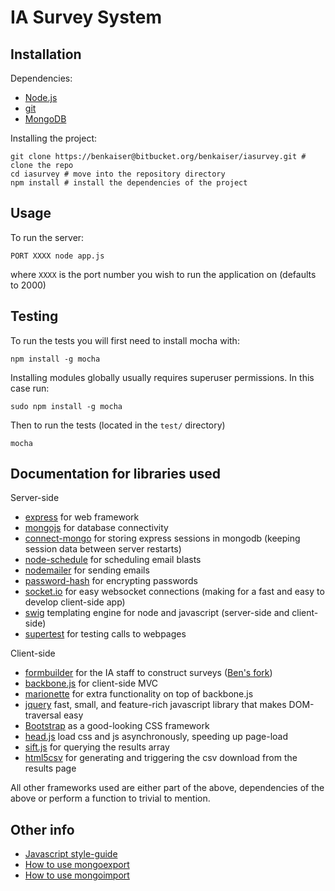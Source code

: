 # IA Survey System

## Installation

Dependencies:
- [Node.js](http://nodejs.org/)
- [git](http://git-scm.com/)
- [MongoDB](http://www.mongodb.org/)

Installing the project:
```
git clone https://benkaiser@bitbucket.org/benkaiser/iasurvey.git # clone the repo
cd iasurvey # move into the repository directory
npm install # install the dependencies of the project
```

## Usage

To run the server:
```
PORT XXXX node app.js
```
where `XXXX` is the port number you wish to run the application on (defaults to 2000)

## Testing

To run the tests you will first need to install mocha with:
```
npm install -g mocha
```
Installing modules globally usually requires superuser permissions. In this case run:
```
sudo npm install -g mocha
```

Then to run the tests (located in the `test/` directory)
```
mocha
```

## Documentation for libraries used

Server-side

- [express](http://expressjs.com/) for web framework
- [mongojs](https://github.com/mafintosh/mongojs) for database connectivity
- [connect-mongo](https://github.com/kcbanner/connect-mongo) for storing express sessions in mongodb (keeping session data between server restarts)
- [node-schedule](https://github.com/mattpat/node-schedule) for scheduling email blasts
- [nodemailer](https://github.com/andris9/Nodemailer) for sending emails
- [password-hash](https://github.com/davidwood/node-password-hash) for encrypting passwords
- [socket.io](https://github.com/Automattic/socket.io) for easy websocket connections (making for a fast and easy to develop client-side app)
- [swig](http://paularmstrong.github.io/swig/docs/) templating engine for node and javascript (server-side and client-side)
- [supertest](https://github.com/visionmedia/supertest) for testing calls to webpages

Client-side

- [formbuilder](https://github.com/dobtco/formbuilder) for the IA staff to construct surveys ([Ben's fork](https://github.com/benkaiser/formbuilder))
- [backbone.js](http://backbonejs.org/) for client-side MVC
- [marionette](http://marionettejs.com/) for extra functionality on top of backbone.js
- [jquery](http://jquery.com/) fast, small, and feature-rich javascript library that makes DOM-traversal easy
- [Bootstrap](http://getbootstrap.com/) as a good-looking CSS framework
- [head.js](http://headjs.com/) load css and js asynchronously, speeding up page-load
- [sift.js](https://github.com/crcn/sift.js) for querying the results array
- [html5csv](https://github.com/DrPaulBrewer/html5csv) for generating and triggering the csv download from the results page

All other frameworks used are either part of the above, dependencies of the above or perform a function to trivial to mention.

## Other info

- [Javascript style-guide](https://github.com/airbnb/javascript)
- [How to use mongoexport](http://docs.mongodb.org/manual/reference/program/mongoexport/)
- [How to use mongoimport](http://docs.mongodb.org/manual/reference/program/mongoimport/)

